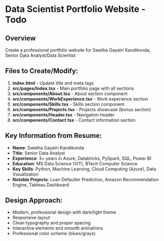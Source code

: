 # Data Scientist Portfolio Website - Todo

## Overview
Create a professional portfolio website for Swetha Gayatri Kandikonda, Senior Data Analyst/Data Scientist

## Files to Create/Modify:
1. **index.html** - Update title and meta tags
2. **src/pages/Index.tsx** - Main portfolio page with all sections
3. **src/components/About.tsx** - About section component
4. **src/components/WorkExperience.tsx** - Work experience section
5. **src/components/Skills.tsx** - Skills section component
6. **src/components/Projects.tsx** - Projects showcase (bonus section)
7. **src/components/Header.tsx** - Navigation header
8. **src/components/Contact.tsx** - Contact information section

## Key Information from Resume:
- **Name**: Swetha Gayatri Kandikonda
- **Title**: Senior Data Analyst
- **Experience**: 3+ years in Azure, Databricks, PySpark, SQL, Power BI
- **Education**: MS Data Science (VIT), BTech Computer Science
- **Key Skills**: Python, Machine Learning, Cloud Computing (Azure), Data Visualization
- **Notable Projects**: Loan Defaulter Prediction, Amazon Recommendation Engine, Tableau Dashboard

## Design Approach:
- Modern, professional design with dark/light theme
- Responsive layout
- Clean typography and proper spacing
- Interactive elements and smooth animations
- Professional color scheme (blues/grays)